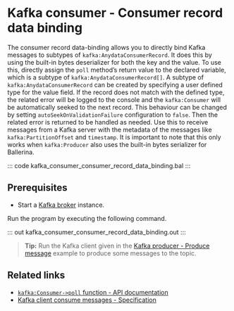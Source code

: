 # Kafka consumer - Consumer record data binding

The consumer record data-binding allows you to directly bind Kafka messages to subtypes of `kafka:AnydataConsumerRecord`. It does this by using the built-in bytes deserializer for both the key and the value. To use this, directly assign the `poll` method’s return value to the declared variable, which is a subtype of `kafka:AnydataConsumerRecord[]`. A subtype of `kafka:AnydataConsumerRecord` can be created by specifying a user defined type for the value field. If the record does not match with the defined type, the related error will be logged to the console and the `kafka:Consumer` will be automatically seeked to the next record. This behaviour can be changed by setting `autoSeekOnValidationFailure` configuration to `false`. Then the related error is returned to be handled as needed. Use this to receive messages from a Kafka server with the metadata of the messages like `kafka:PartitionOffset` and `timestamp`. It is important to note that this only works when `kafka:Producer` also uses the built-in bytes serializer for Ballerina.

::: code kafka_consumer_consumer_record_data_binding.bal :::

## Prerequisites
- Start a [Kafka broker](https://kafka.apache.org/quickstart) instance.

Run the program by executing the following command.

::: out kafka_consumer_consumer_record_data_binding.out :::

>**Tip:** Run the Kafka client given in the [Kafka producer - Produce message](/learn/by-example/kafka-producer-produce-message) example to produce some messages to the topic.

## Related links
- [`kafka:Consumer->poll` function - API documentation](https://lib.ballerina.io/ballerinax/kafka/latest/clients/Consumer#poll)
- [Kafka client consume messages - Specification](https://github.com/ballerina-platform/module-ballerinax-kafka/blob/master/docs/spec/spec.md#422-consume-messages)
